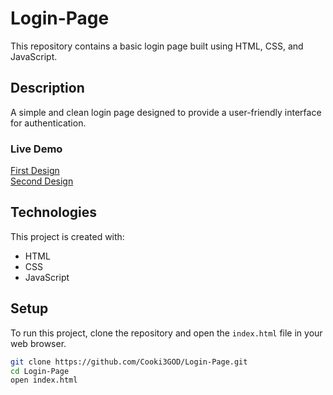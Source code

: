 # Login-Page

This repository contains a basic login page built using HTML, CSS, and JavaScript.

## Description
A simple and clean login page designed to provide a user-friendly interface for authentication.

### Live Demo
[First Design](https://raw.githack.com/Cooki3GOD/Login-Page/main/mordernLoginPage1/index.html)
<br>
[Second Design](https://raw.githack.com/Cooki3GOD/Login-Page/main/mordernLoginPage2/index.html)

## Technologies
This project is created with:
- HTML
- CSS
- JavaScript

## Setup
To run this project, clone the repository and open the `index.html` file in your web browser.

```bash
git clone https://github.com/Cooki3GOD/Login-Page.git
cd Login-Page
open index.html
